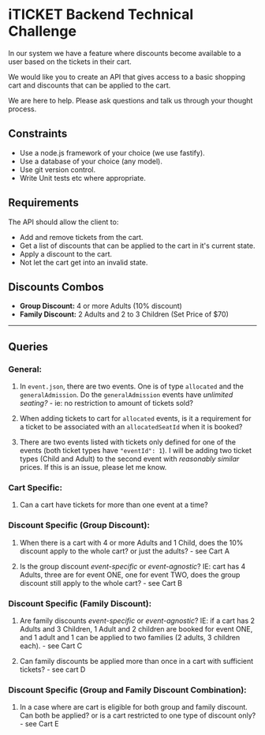 # iTICKET Backend Technical Challenge

In our system we have a feature where discounts become available to a user based on the tickets in their cart.

We would like you to create an API that gives access to a basic shopping cart and discounts that can be applied to the cart.

We are here to help. Please ask questions and talk us through your thought process.

## Constraints
- Use a node.js framework of your choice (we use fastify).
- Use a database of your choice (any model).
- Use git version control.
- Write Unit tests etc where appropriate.

## Requirements
The API should allow the client to:
  - Add and remove tickets from the cart.
  - Get a list of discounts that can be applied to the cart in it's current state.
  - Apply a discount to the cart.
  - Not let the cart get into an invalid state.

## Discounts Combos
 - **Group Discount:** 4 or more Adults (10% discount)
 - **Family Discount:** 2 Adults and 2 to 3 Children (Set Price of $70)

___

## Queries
### General:
1. In `event.json`, there are two events. One is of type `allocated` and the `generalAdmission`. Do the `generalAdmission` events have *unlimited seating?* - ie: no restriction to amount of tickets sold?

2. When adding tickets to cart for `allocated` events, is it a requirement for a ticket to be associated with an `allocatedSeatId` when it is booked? 

3. There are two events listed with tickets only defined for one of the events (both ticket types have `"eventId": 1`). I will be adding two ticket types (Child and Adult) to the second event with *reasonably similar* prices. If this is an issue, please let me know.

### Cart Specific: 
1. Can a cart have tickets for more than one event at a time?

### Discount Specific (Group Discount): 
1. When there is a cart with 4 or more Adults and 1 Child, does the 10% discount apply to the whole cart? or just the adults? - see Cart A

2. Is the group discount *event-specific* or *event-agnostic*? IE: cart has 4 Adults, three are for event ONE, one for event TWO, does the group discount still apply to the whole cart? - see Cart B

### Discount Specific (Family Discount): 
1. Are family discounts *event-specific* or *event-agnostic*? IE: if a cart has 2 Adults and 3 Children, 1 Adult and 2 children are booked for event ONE, and 1 adult and 1  can be applied to two families (2 adults, 3 children each). - see Cart C

2. Can family discounts be applied more than once in a cart with sufficient tickets? - see cart D

### Discount Specific (Group and Family Discount Combination):
1. In a case where are cart is eligible for both group and family discount. Can both be applied? or is a cart restricted to one type of discount only? - see Cart E
